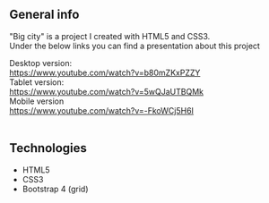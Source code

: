 <h2>General info</h2>

"Big city" is a project I created with HTML5 and CSS3. <br>
Under the below links you can find a presentation about this project <br>

Desktop version:<br>
https://www.youtube.com/watch?v=b80mZKxPZZY <br>
Tablet version: <br>
https://www.youtube.com/watch?v=5wQJaUTBQMk <br>
Mobile version<br>
https://www.youtube.com/watch?v=-FkoWCj5H6I<br><br>

<h2>Technologies</h2>
<ul>
  <li>HTML5</li>
  <li>CSS3</li>
  <li>Bootstrap 4 (grid)</li>
